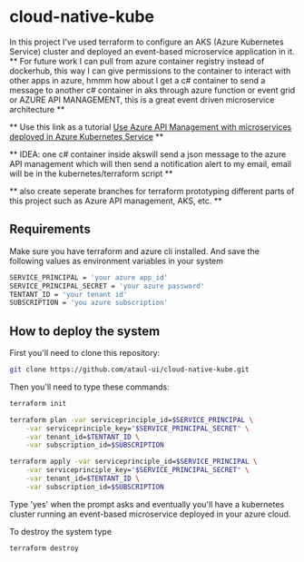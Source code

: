 


# cloud-native-kube
In this project I've used terraform to configure an AKS (Azure Kubernetes Service) cluster and deployed an event-based microservice application in it. ** For future work I can pull from azure container registry instead of dockerhub, this way I can give permissions to the container to interact with other apps in azure, hmmm how about I get a c# container to send a message to another c# container in aks through azure function or event grid or AZURE API MANAGEMENT, this is a great event driven microservice architecture **

** Use this link as a tutorial [Use Azure API Management with microservices deployed in Azure Kubernetes Service](https://learn.microsoft.com/en-us/azure/api-management/api-management-kubernetes)  **

** IDEA: one c# container inside akswill send a json message to the azure API management which will then send a notification alert to my email, email will be in the kubernetes/terraform script **

** also create seperate branches for terraform prototyping different parts of this project such as Azure API management, AKS, etc. **



## Requirements
Make sure you have terraform and azure cli installed. And save the following values as environment variables in your system
```bash
SERVICE_PRINCIPAL = 'your azure app_id'
SERVICE_PRINCIPAL_SECRET = 'your azure password'
TENTANT_ID = 'your tenant id'
SUBSCRIPTION = 'you azure subscription'
```


## How to deploy the system

First you'll need to clone this repository:
```bash
git clone https://github.com/ataul-ui/cloud-native-kube.git 
```

Then you'll need to type these commands:
```bash
terraform init

terraform plan -var serviceprinciple_id=$SERVICE_PRINCIPAL \
    -var serviceprinciple_key="$SERVICE_PRINCIPAL_SECRET" \
    -var tenant_id=$TENTANT_ID \
    -var subscription_id=$SUBSCRIPTION

terraform apply -var serviceprinciple_id=$SERVICE_PRINCIPAL \
    -var serviceprinciple_key="$SERVICE_PRINCIPAL_SECRET" \
    -var tenant_id=$TENTANT_ID \
    -var subscription_id=$SUBSCRIPTION
```

Type 'yes' when the prompt asks and eventually you'll have a kubernetes cluster running an event-based microservice deployed in your azure cloud.

To destroy the system type
```bash
terraform destroy 
```

